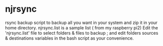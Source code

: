 # njrsync
rsync backup script to backup all you want in your system and zip it in your home directory.
njrsync.list is a sample list ( from my raspberry pi2)
Edit the 'njrsync.list' file to select folders & files to backup ; and edit folders sources & destinations variables in the bash script as your convenience.
